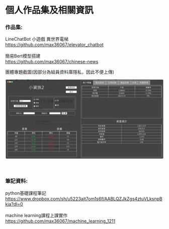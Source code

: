 # 個人作品集及相關資訊

### 作品集:<br>
LineChatBot 小遊戲 異世界電梯<br>
https://github.com/max36067/elevator_chatbot<br>
<br>
簡易Bert模型搭建<br>
https://github.com/max36067/chinese-news

團體專題截圖(因部分為組員資料庫隱私，因此不便上傳)

![image](https://github.com/max36067/profile/blob/master/stock.PNG)

<br>

### 筆記資料:<br>
python基礎課程筆記<br>
https://www.dropbox.com/sh/u5223ajt7om1s6f/AABLQZJkZgs4ztuVLksnpBkja?dl=0<br>
<br>
machine learning課程上課實作<br>
https://github.com/max36067/machine_learning_1211
